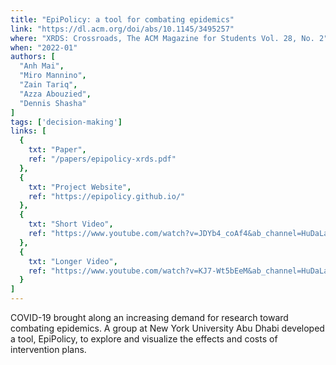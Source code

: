 ```yaml
---
title: "EpiPolicy: a tool for combating epidemics"
link: "https://dl.acm.org/doi/abs/10.1145/3495257"
where: "XRDS: Crossroads, The ACM Magazine for Students Vol. 28, No. 2"
when: "2022-01"
authors: [
  "Anh Mai",
  "Miro Mannino",
  "Zain Tariq",
  "Azza Abouzied",
  "Dennis Shasha"
]
tags: ['decision-making']
links: [
  {
    txt: "Paper",
    ref: "/papers/epipolicy-xrds.pdf"
  },
  {
    txt: "Project Website",
    ref: "https://epipolicy.github.io/"
  },
  {
    txt: "Short Video",
    ref: "https://www.youtube.com/watch?v=JDYb4_coAf4&ab_channel=HuDaLab-NYUAD"
  },
  {
    txt: "Longer Video",
    ref: "https://www.youtube.com/watch?v=KJ7-Wt5bEeM&ab_channel=HuDaLab-NYUAD"
  }
]
--- 
```

COVID-19 brought along an increasing demand for research toward combating epidemics. A group at New York University Abu Dhabi developed a tool, EpiPolicy, to explore and visualize the effects and costs of intervention plans.
